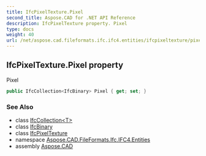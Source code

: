 ```yaml
---
title: IfcPixelTexture.Pixel
second_title: Aspose.CAD for .NET API Reference
description: IfcPixelTexture property. Pixel
type: docs
weight: 40
url: /net/aspose.cad.fileformats.ifc.ifc4.entities/ifcpixeltexture/pixel/
---
```

## IfcPixelTexture.Pixel property

Pixel

```csharp
public IfcCollection<IfcBinary> Pixel { get; set; }
```

### See Also

* class [IfcCollection&lt;T&gt;](../../../aspose.cad.fileformats.ifc/ifccollection-1/)
* class [IfcBinary](../../../aspose.cad.fileformats.ifc.ifc4.types/ifcbinary/)
* class [IfcPixelTexture](../)
* namespace [Aspose.CAD.FileFormats.Ifc.IFC4.Entities](../../ifcpixeltexture/)
* assembly [Aspose.CAD](../../../)


